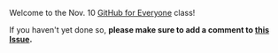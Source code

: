 Welcome to the Nov. 10 [GitHub for Everyone](https://training.github.com/classes/everyone/) class!

If you haven't yet done so, **please make sure to add a comment to [this Issue](https://github.com/githubschool/github-for-everyone/issues/1).**
